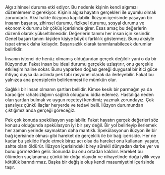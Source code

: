 Algı zihinsel duruma etki ediyor. Bu nedenle kişinin kendi algımızı düzenlememiz gerekiyor. Kişinin algısı hayatın gerçekleri ile uyumlu olmak zorundadır. 
Aksi halde ilüzyona kapılabilir. İlüzyon içerisinde yaşayan bir insanın başarısı, zihinsel durumu, fiziksel durumu, sosyal durumu ve ekonomik durumu bir çöküş içerisinde girer. 
Esas amaç bu değerlerin düzenli olarak yükseltilmesidir. Değerlerin tanımı her insan için kesindir. Genel başarı tanımı kişiden kişiye büyük farklılık göstermez.
Bunu aksiyle ispat etmek daha kolaydır. Başarısızlık olarak tanımlanabilecek durumlar belirlidir.

İnsanın istenci de henüz olmamış olduğundan gerçek değildir yani o da bir ilüzyondur. Fakat insan bu ideal durumu gerçekle uzlaştırır, onu gerçekle etkileşim haline sokar. Bunu yaparken doğası gereği duygusal bir itici güce ihtiyaç duysa da aslında pek tabi rasyonel olarak da ilerleyebilir. Fakat bu yalnızca ana prensiplerin belirlenmesi ile mümkün olur.

Sağlıklı bir insan olmanın şartları bellidir. Kimse kesik bir parmağın ya da karaciğer rahatsızlığının sağlıklı olduğunu iddia edemez. 
Hastalığa neden olan şartları bulmak ve uygun reçeteyi kendimiz yazmak zorundayız. 
Çok şanslıyız çünkü ilaçlar heryerde ve tedavi belli. İlüzyon durumundan çıktığımız anda gerçeği göreceğiz.

Pek çok konuda spekülasyon yapılabilir. Fakat hayatın gerçek değerleri söz konusu olduğunda spekülasyon iyi bir şey değil. 
Bir yol belirleyip ilerlemek her zaman yerinde saymaktan daha mantıklı. Spekülasyonun ilüzyon ile bir bağ içerisinde olması gibi hareket de gerçeklik ile bir bağ içeriside. 
Her ne kadar bu şekilde ifade etmek biraz acı olsa da hareket onu kullananı yaşatır, sahte olanı öldürür. İlüzyon içerisindeki birey sürekli dünyadan darbe yer ve bunu görmezden gelir. 
Sonunda bu onu ortadan kaldırır. Hareket bu ölümden suçlanamaz çünkü bir doğa olayıdır ve nihayetinde doğa iyilik veya kötülük barındırmaz. 
Başka bir değişle oluş kendi masumiyetini içerisinde taşır.
